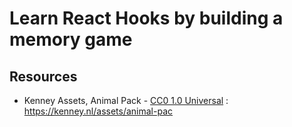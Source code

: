 # Learn React Hooks by building a memory game

## Resources 

- Kenney Assets, Animal Pack - [CC0 1.0 Universal](https://creativecommons.org/publicdomain/zero/1.0/deed.en) : https://kenney.nl/assets/animal-pac
